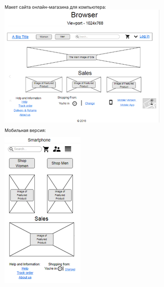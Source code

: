 Макет сайта онлайн-магазина для компьютера:
![alt text](https://github.com/ctel-prj-mng/2-wireframe-130218-stuklovao/blob/master/макет1.png)


Мобильная версия:

![alt text](https://github.com/ctel-prj-mng/2-wireframe-130218-stuklovao/blob/master/новыймакет.PNG)
